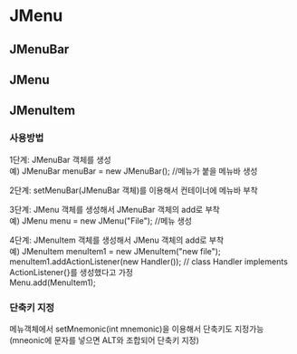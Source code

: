 # JMenu

## JMenuBar
## JMenu
## JMenuItem

### 사용방법
1단계: JMenuBar 객체를 생성  
예) JMenuBar menuBar = new JMenuBar(); //메뉴가 붙을 메뉴바 생성  
  
2단계: setMenuBar(JMenuBar 객체)를 이용해서 컨테이너에 메뉴바 부착  
  
3단계: JMenu 객체를 생성해서 JMenuBar 객체의 add로 부착  
예) JMenu menu = new JMenu("File"); //메뉴 생성  
  
4단계: JMenuItem 객체를 생성해서 JMenu 객체의 add로 부착  
예) JMenuItem menuItem1 = new JMenuItem("new file");  
menuItem1.addActionListener(new Handler()); // class Handler implements ActionListener{}를 생성했다고 가정  
Menu.add(MenuItem1);  
  
  
### 단축키 지정
메뉴객체에서 setMnemonic(int mnemonic)을 이용해서 단축키도 지정가능(mneonic에 문자를 넣으면 ALT와 조합되어 단축키 지정)

